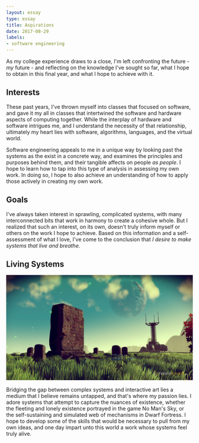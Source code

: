 ```yaml
---
layout: essay
type: essay
title: Aspirations
date: 2017-08-29
labels:
- software engineering
---
```


As my college experience draws to a close, I'm left confronting the future - *my* future - and reflecting on the knowledge I've sought so far, what I hope to obtain in this final year, and what I hope to achieve with it. 

## Interests
These past years, I've thrown myself into classes that focused on software, and gave it my all in classes that intertwined the software and hardware aspects of computing together. While the interplay of hardware and software intrigues me, and I understand the necessity of that relationship, ultimately my heart lies with software, algorithms, languages, and the virtual world. 

Software engineering appeals to me in a unique way by looking past the systems as the exist in a concrete way, and examines the principles and purposes behind them, and their tangible affects on people *as people*. I hope to learn how to tap into this type of analysis in assessing my own work. In doing so, I hope to also achieve an understanding of how to apply those actively in creating my own work.

## Goals
I've always taken interest in sprawling, complicated systems, with many interconnected bits that work in harmony to create a cohesive whole. But I realized that such an interest, on its own, doesn't truly inform myself or others on the work I hope to achieve. Based on this information and a self-assessment of what I love, I've come to the conclusion that *I desire to make systems that live and breathe.*

## Living Systems
<img class="ui small right rounded floated image" src="../images/nms.jpg">

Bridging the gap between complex systems and interactive art lies a medium that I believe remains untapped, and that's where my passion lies. I adore systems that attempt to capture the nuances of existence, whether the fleeting and lonely existence portrayed in the game No Man's Sky, or the self-sustaining and simulated web of mechanisms in Dwarf Fortress. I hope to develop some of the skills that would be necessary to pull from my own ideas, and one day impart unto this world a work whose systems feel truly alive.
